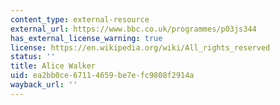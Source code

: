 ```yaml
---
content_type: external-resource
external_url: https://www.bbc.co.uk/programmes/p03js344
has_external_license_warning: true
license: https://en.wikipedia.org/wiki/All_rights_reserved
status: ''
title: Alice Walker
uid: ea2bb0ce-6711-4659-be7e-fc9808f2914a
wayback_url: ''
---
```

